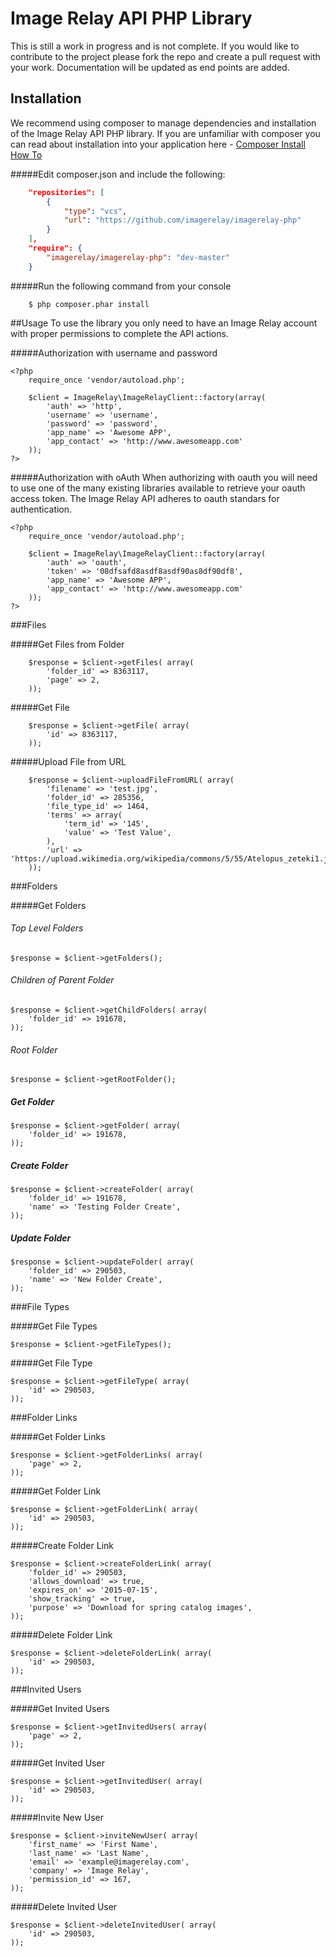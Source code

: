 # Image Relay API PHP Library

This is still a work in progress and is not complete.  If you would like to contribute to the project please fork the repo and create a pull request with your work.  Documentation will be updated as end points are added.

## Installation

We recommend using composer to manage dependencies and installation of the Image Relay API PHP library.  If you are unfamiliar with composer you can read about installation into your application here - [Composer Install How To](https://getcomposer.org/doc/00-intro.md#installation-linux-unix-osx)

#####Edit composer.json and include the following:
```json
	"repositories": [
        {
            "type": "vcs",
            "url": "https://github.com/imagerelay/imagerelay-php"
        }
    ],
    "require": {
    	"imagerelay/imagerelay-php": "dev-master"
    }
```
#####Run the following command from your console
```code
	$ php composer.phar install
```

##Usage
To use the library you only need to have an Image Relay account with proper permissions to complete the API actions. 

#####Authorization with username and password
```code
<?php
	require_once 'vendor/autoload.php';

	$client = ImageRelay\ImageRelayClient::factory(array(
	    'auth' => 'http',
	    'username' => 'username',
	    'password' => 'password',
	    'app_name' => 'Awesome APP',
	    'app_contact' => 'http://www.awesomeapp.com'
	));
?>
```

#####Authorization with oAuth
When authorizing with oauth you will need to use one of the many existing libraries available to retrieve your oauth access token.  The Image Relay API adheres to oauth standars for authentication.

```code
<?php
	require_once 'vendor/autoload.php';

	$client = ImageRelay\ImageRelayClient::factory(array(
	    'auth' => 'oauth',
	    'token' => '08dfsafd8asdf8asdf90as8df90df8',
	    'app_name' => 'Awesome APP',
	    'app_contact' => 'http://www.awesomeapp.com'
	));
?>
```
###Files

#####Get Files from Folder
```code
	$response = $client->getFiles( array(
		'folder_id' => 8363117,
		'page' => 2,
	));
```

#####Get File
```code
	$response = $client->getFile( array(
		'id' => 8363117,
	));
```

#####Upload File from URL
```code
	$response = $client->uploadFileFromURL( array(
		'filename' => 'test.jpg',
		'folder_id' => 285356,
		'file_type_id' => 1464,
		'terms' => array(
			'term_id' => '145',
			'value' => 'Test Value',
		),
		'url' => 'https://upload.wikimedia.org/wikipedia/commons/5/55/Atelopus_zeteki1.jpg'
	));
```

###Folders

#####Get Folders

###### Top Level Folders
```code
$response = $client->getFolders();
```

###### Children of Parent Folder
```code
$response = $client->getChildFolders( array(
	'folder_id' => 191678,
));
```

###### Root Folder
```code
$response = $client->getRootFolder();
```

##### Get Folder
```code
$response = $client->getFolder( array(
	'folder_id' => 191678,
));
```

##### Create Folder
```code
$response = $client->createFolder( array(
	'folder_id' => 191678,
	'name' => 'Testing Folder Create',
));
```

##### Update Folder
```code
$response = $client->updateFolder( array(
	'folder_id' => 290503,
	'name' => 'New Folder Create',
));
```

###File Types

#####Get File Types
```code
$response = $client->getFileTypes();
```

#####Get File Type
```code
$response = $client->getFileType( array(
	'id' => 290503,
));
```

###Folder Links

#####Get Folder Links
```code
$response = $client->getFolderLinks( array(
	'page' => 2,
));
```

#####Get Folder Link
```code
$response = $client->getFolderLink( array(
	'id' => 290503,
));
```

#####Create Folder Link
```code
$response = $client->createFolderLink( array(
	'folder_id' => 290503,
	'allows_download' => true,
	'expires_on' => '2015-07-15',
	'show_tracking' => true,
	'purpose' => 'Download for spring catalog images',
));
```

#####Delete Folder Link
```code
$response = $client->deleteFolderLink( array(
	'id' => 290503,
));
```

###Invited Users

#####Get Invited Users
```code
$response = $client->getInvitedUsers( array(
	'page' => 2,
));
```

#####Get Invited User
```code
$response = $client->getInvitedUser( array(
	'id' => 290503,
));
```

#####Invite New User
```code
$response = $client->inviteNewUser( array(
	'first_name' => 'First Name',
	'last_name' => 'Last Name',
	'email' => 'example@imagerelay.com',
	'company' => 'Image Relay',
	'permission_id' => 167,
));
```

#####Delete Invited User
```code
$response = $client->deleteInvitedUser( array(
	'id' => 290503,
));
```

